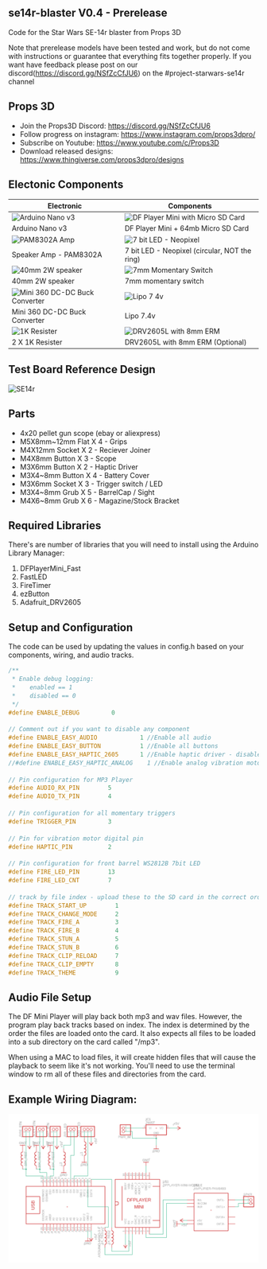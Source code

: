 ## se14r-blaster V0.4 - Prerelease
Code for the Star Wars SE-14r blaster from Props 3D

Note that prerelease models have been tested and work, but do not come with instructions or guarantee that everything fits together properly. If you want have feedback please post on our discord(https://discord.gg/NSfZcCfJU6) on the #project-starwars-se14r channel

## Props 3D
* Join the Props3D Discord: https://discord.gg/NSfZcCfJU6
* Follow progress on instagram: https://www.instagram.com/props3dpro/
* Subscribe on Youtube: https://www.youtube.com/c/Props3D
* Download released designs: https://www.thingiverse.com/props3dpro/designs

## Electonic Components

Electronic | Components
------------ | -------------
![Arduino Nano v3](https://user-images.githubusercontent.com/20442880/137374161-c34e9e7f-19bf-4b33-ba91-6ae4edc709ff.jpg) | ![DF Player Mini with Micro SD Card](https://user-images.githubusercontent.com/20442880/137374190-bcfa4d14-6f8d-4973-b493-c87bd1d0676d.jpg)
Arduino Nano v3 | DF Player Mini + 64mb Micro SD Card
![PAM8302A Amp](https://user-images.githubusercontent.com/20442880/137374587-abdad903-b008-4d2e-830e-c8b3c6a2c837.jpg) | ![7 bit LED - Neopixel](https://user-images.githubusercontent.com/20442880/137374620-dca6e2eb-40d9-4092-86c2-f67ab250e8d5.jpg)
Speaker Amp - PAM8302A | 7 bit LED - Neopixel (circular, NOT the ring)
![40mm 2W speaker](https://user-images.githubusercontent.com/20442880/137374750-e579754a-7173-41bb-a8a1-b5eaa5d234b1.jpg) | ![7mm Momentary Switch](https://user-images.githubusercontent.com/20442880/137374760-36ab96b2-bcd5-487a-a510-a3efed1216dc.jpg)
40mm 2W speaker | 7mm momentary switch
![Mini 360 DC-DC Buck Converter](https://user-images.githubusercontent.com/20442880/137374870-9687ea11-6a7c-48f6-8c0b-2ff4e34c62d3.jpg) | ![Lipo 7 4v](https://user-images.githubusercontent.com/20442880/137374882-cb61cde1-8c05-4817-9e06-7526e851bfad.jpg)
Mini 360 DC-DC Buck Converter | Lipo 7.4v
![1K Resister](https://user-images.githubusercontent.com/20442880/137374919-023f0bea-65f6-46a1-9d45-69f5a79e6916.jpg) | ![DRV2605L with 8mm ERM](https://user-images.githubusercontent.com/20442880/137374950-a2673b35-5a02-46b6-b322-de556f20e97e.jpg)
2 X 1K Resister | DRV2605L with 8mm ERM (Optional)

## Test Board Reference Design

![SE14r](https://user-images.githubusercontent.com/20442880/137375634-33618817-6704-49bb-8df2-a8f4f221b191.JPG)

## Parts

* 4x20 pellet gun scope (ebay or aliexpress)
* M5X8mm~12mm Flat X 4 - Grips
* M4X12mm Socket X 2 - Reciever Joiner
* M4X8mm Button X 3 - Scope
* M3X6mm Button X 2 - Haptic Driver
* M3X4~8mm Button X 4 - Battery Cover
* M3X6mm Socket X 3 - Trigger switch / LED
* M3X4~8mm Grub X 5 - BarrelCap / Sight
* M4X6~8mm Grub X 6 - Magazine/Stock Bracket

## Required Libraries
There's are number of libraries that you will need to install using the Arduino Library Manager:
 1. DFPlayerMini_Fast
 2. FastLED
 4. FireTimer
 5. ezButton
 6. Adafruit_DRV2605

## Setup and Configuration
The code can be used by updating the values in config.h based on your components,
wiring, and audio tracks.

```c++   
/** 
 * Enable debug logging:
 *    enabled == 1
 *    disabled == 0
 */
#define ENABLE_DEBUG         0

// Comment out if you want to disable any component
#define ENABLE_EASY_AUDIO            1 //Enable all audio 
#define ENABLE_EASY_BUTTON           1 //Enable all buttons
#define ENABLE_EASY_HAPTIC_2605      1 //Enable haptic driver - disable if using analog
//#define ENABLE_EASY_HAPTIC_ANALOG    1 //Enable analog vibration motors - diable if using driver

// Pin configuration for MP3 Player
#define AUDIO_RX_PIN        5
#define AUDIO_TX_PIN        4

// Pin configuration for all momentary triggers
#define TRIGGER_PIN         3

// Pin for vibration motor digital pin 
#define HAPTIC_PIN          2

// Pin configuration for front barrel WS2812B 7bit LED
#define FIRE_LED_PIN        13
#define FIRE_LED_CNT        7

// track by file index - upload these to the SD card in the correct order
#define TRACK_START_UP        1
#define TRACK_CHANGE_MODE     2
#define TRACK_FIRE_A          3
#define TRACK_FIRE_B          4
#define TRACK_STUN_A          5
#define TRACK_STUN_B          6
#define TRACK_CLIP_RELOAD     7
#define TRACK_CLIP_EMPTY      8
#define TRACK_THEME           9
```

## Audio File Setup
The DF Mini Player will play back both mp3 and wav files. However, the program play
back tracks based on index. The index is determined by the order the files are loaded
onto the card. It also expects all files to be loaded into a sub directory on the card
called "/mp3".

When using a MAC to load files, it will create hidden files that will cause the playback
to seem like it's not working. You'll need to use the terminal window to rm all of these
files and directories from the card.

## Example Wiring Diagram:
![docs/SampleWiring.png](docs/SampleWiring.png)
